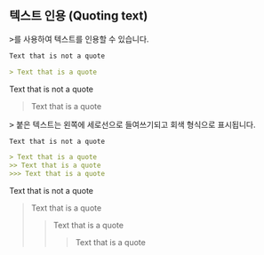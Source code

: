 ## 텍스트 인용 (Quoting text)

<kbd>></kbd>를 사용하여 텍스트를 인용할 수 있습니다.

```markdown
Text that is not a quote

> Text that is a quote
```

Text that is not a quote

> Text that is a quote

<kbd>></kbd> 붙은 텍스트는 왼쪽에 세로선으로 들여쓰기되고 회색 형식으로 표시됩니다.

```markdown
Text that is not a quote

> Text that is a quote
>> Text that is a quote
>>> Text that is a quote
```

Text that is not a quote

> Text that is a quote
>> Text that is a quote
>>> Text that is a quote